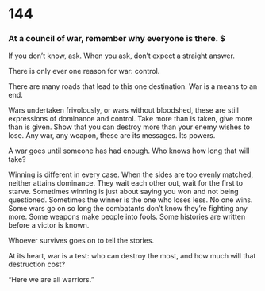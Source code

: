 # 144

### At a council of war, remember why everyone is there. $

If you don’t know, ask. When you ask, don’t expect a straight answer.

There is only ever one reason for war: control.

There are many roads that lead to this one destination. War is a means to an end.

Wars undertaken frivolously, or wars without bloodshed, these are still expressions of dominance and control. Take more than is taken, give more than is given. Show that you can destroy more than your enemy wishes to lose. Any war, any weapon, these are its messages. Its powers.

A war goes until someone has had enough. Who knows how long that will take?

Winning is different in every case. When the sides are too evenly matched, neither attains dominance. They wait each other out, wait for the first to starve.
Sometimes winning is just about saying you won and not being questioned. Sometimes the winner is the one who loses less. No one wins. Some wars go on so long the combatants don’t know they’re fighting any more. Some weapons make people into fools. Some histories are written before a victor is known.

Whoever survives goes on to tell the stories.

At its heart, war is a test: who can destroy the most, and how much will that destruction cost? 

“Here we are all warriors.”